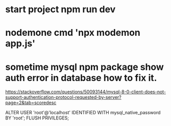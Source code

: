 # start project npm run dev
# nodemone cmd 'npx modemon app.js'


# sometime mysql npm package show auth error in database how to fix it.
https://stackoverflow.com/questions/50093144/mysql-8-0-client-does-not-support-authentication-protocol-requested-by-server?page=2&tab=scoredesc

ALTER USER 'root'@'localhost' IDENTIFIED WITH mysql_native_password BY 'root';
FLUSH PRIVILEGES;